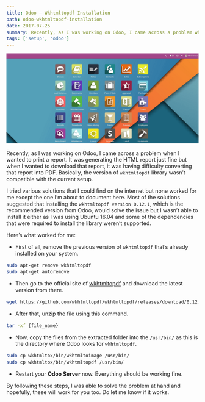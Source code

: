 ```yaml
---
title: Odoo — Wkhtmltopdf Installation
path: odoo-wkhtmltopdf-installation
date: 2017-07-25
summary: Recently, as I was working on Odoo, I came across a problem when I wanted to print a report. It was generating the HTML report just fine but when I wanted to download that report, it was having difficulty converting that report into PDF. Basically, the version of wkhtmltopdf library wasn’t compatible with the current setup.
tags: ['setup', 'odoo']
---
```


![background](./images/Odoo_ent.png)

Recently, as I was working on Odoo, I came across a problem when I wanted to print a report. It was generating the HTML report just fine but when I wanted to download that report, it was having difficulty converting that report into PDF. Basically, the version of `wkhtmltopdf` library wasn’t compatible with the current setup.

I tried various solutions that I could find on the internet but none worked for me except the one I’m about to document here. Most of the solutions suggested that installing the `wkhtmltopdf version 0.12.1`, which is the recommended version from Odoo, would solve the issue but I wasn’t able to install it either as I was using Ubuntu 16.04 and some of the dependencies that were required to install the library weren’t supported.

Here’s what worked for me:

* First of all, remove the previous version of `wkhtmltopdf` that’s already installed on your system.
```bash
sudo apt-get remove wkhtmltopdf
sudo apt-get autoremove 
```

* Then go to the official site of [wkhtmltopdf](https://wkhtmltopdf.org/downloads.html) and download the latest version from there.
```bash
wget https://github.com/wkhtmltopdf/wkhtmltopdf/releases/download/0.12.4/wkhtmltox-0.12.4_linux-generic-amd64.tar.xz
```

* After that, unzip the file using this command.
```bash
tar -xf {file_name}
```
* Now, copy the files from the extracted folder into the `/usr/bin/` as this is the directory where Odoo looks for `wkhtmltopdf`.
```bash
sudo cp wkhtmltox/bin/wkhtmltoimage /usr/bin/
sudo cp wkhtmltox/bin/wkhtmltopdf /usr/bin/
```
* Restart your **Odoo Server** now. Everything should be working fine.

By following these steps, I was able to solve the problem at hand and hopefully, these will work for you too. Do let me know if it works.